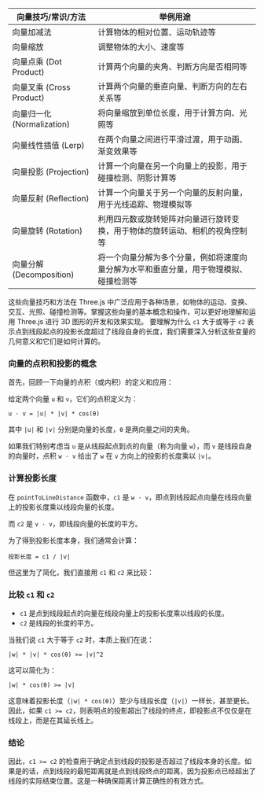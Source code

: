 
| 向量技巧/常识/方法 | 举例用途 |
|-----------------|---------|
| 向量加减法 | 计算物体的相对位置、运动轨迹等 |
| 向量缩放 | 调整物体的大小、速度等 |
| 向量点乘 (Dot Product) | 计算两个向量的夹角、判断方向是否相同等 |
| 向量叉乘 (Cross Product) | 计算两个向量的垂直向量、判断方向的左右关系等 |
| 向量归一化 (Normalization) | 将向量缩放到单位长度，用于计算方向、光照等 |
| 向量线性插值 (Lerp) | 在两个向量之间进行平滑过渡，用于动画、渐变效果等 |
| 向量投影 (Projection) | 计算一个向量在另一个向量上的投影，用于碰撞检测、阴影计算等 |
| 向量反射 (Reflection) | 计算一个向量关于另一个向量的反射向量，用于光线追踪、物理模拟等 |
| 向量旋转 (Rotation) | 利用四元数或旋转矩阵对向量进行旋转变换，用于物体的旋转运动、相机的视角控制等 |
| 向量分解 (Decomposition) | 将一个向量分解为多个分量，例如将速度向量分解为水平和垂直分量，用于物理模拟、碰撞检测等 |

这些向量技巧和方法在 Three.js 中广泛应用于各种场景，如物体的运动、变换、交互、光照、碰撞检测等。掌握这些向量的基本概念和操作，可以更好地理解和运用 Three.js 进行 3D 图形的开发和效果实现。
要理解为什么 `c1` 大于或等于 `c2` 表示点到线段起点的投影长度超过了线段自身的长度，我们需要深入分析这些变量的几何意义和它们是如何计算的。

### 向量的点积和投影的概念

首先，回顾一下向量的点积（或内积）的定义和应用：

给定两个向量 `u` 和 `v`，它们的点积定义为：
```
u · v = |u| * |v| * cos(θ)
```
其中 `|u|` 和 `|v|` 分别是向量的长度，`θ` 是两向量之间的夹角。

如果我们特别考虑当 `u` 是从线段起点到点的向量（称为向量 `w`），而 `v` 是线段自身的向量时，点积 `w · v` 给出了 `w` 在 `v` 方向上的投影的长度乘以 `|v|`。

### 计算投影长度

在 `pointToLineDistance` 函数中，`c1` 是 `w · v`，即点到线段起点向量在线段向量上的投影长度乘以线段向量的长度。

而 `c2` 是 `v · v`，即线段向量的长度的平方。

为了得到投影长度本身，我们通常会计算：
```
投影长度 = c1 / |v|
```
但这里为了简化，我们直接用 `c1` 和 `c2` 来比较：

### 比较 `c1` 和 `c2`

- `c1` 是点到线段起点的向量在线段向量上的投影长度乘以线段的长度。
- `c2` 是线段的长度的平方。

当我们说 `c1` 大于等于 `c2` 时，本质上我们在说：
```
|w| * |v| * cos(θ) >= |v|^2
```
这可以简化为：
```
|w| * cos(θ) >= |v|
```
这意味着投影长度（`|w| * cos(θ)`）至少与线段长度（`|v|`）一样长，甚至更长。因此，如果 `c1 >= c2`，则表明点的投影超出了线段的终点，即投影点不仅仅是在线段上，而是在其延长线上。

### 结论

因此，`c1 >= c2` 的检查用于确定点到线段的投影是否超过了线段本身的长度。如果是的话，点到线段的最短距离就是点到线段终点的距离，因为投影点已经超出了线段的实际结束位置。这是一种确保距离计算正确性的有效方式。